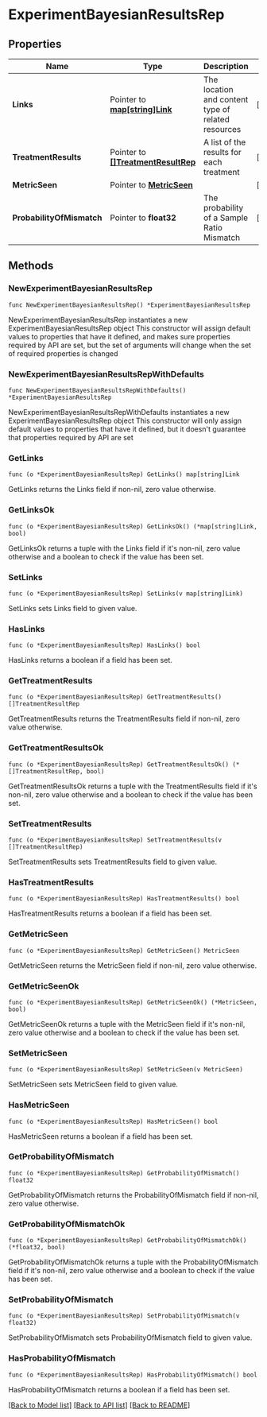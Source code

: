 # ExperimentBayesianResultsRep

## Properties

Name | Type | Description | Notes
------------ | ------------- | ------------- | -------------
**Links** | Pointer to [**map[string]Link**](Link.md) | The location and content type of related resources | [optional] 
**TreatmentResults** | Pointer to [**[]TreatmentResultRep**](TreatmentResultRep.md) | A list of the results for each treatment | [optional] 
**MetricSeen** | Pointer to [**MetricSeen**](MetricSeen.md) |  | [optional] 
**ProbabilityOfMismatch** | Pointer to **float32** | The probability of a Sample Ratio Mismatch | [optional] 

## Methods

### NewExperimentBayesianResultsRep

`func NewExperimentBayesianResultsRep() *ExperimentBayesianResultsRep`

NewExperimentBayesianResultsRep instantiates a new ExperimentBayesianResultsRep object
This constructor will assign default values to properties that have it defined,
and makes sure properties required by API are set, but the set of arguments
will change when the set of required properties is changed

### NewExperimentBayesianResultsRepWithDefaults

`func NewExperimentBayesianResultsRepWithDefaults() *ExperimentBayesianResultsRep`

NewExperimentBayesianResultsRepWithDefaults instantiates a new ExperimentBayesianResultsRep object
This constructor will only assign default values to properties that have it defined,
but it doesn't guarantee that properties required by API are set

### GetLinks

`func (o *ExperimentBayesianResultsRep) GetLinks() map[string]Link`

GetLinks returns the Links field if non-nil, zero value otherwise.

### GetLinksOk

`func (o *ExperimentBayesianResultsRep) GetLinksOk() (*map[string]Link, bool)`

GetLinksOk returns a tuple with the Links field if it's non-nil, zero value otherwise
and a boolean to check if the value has been set.

### SetLinks

`func (o *ExperimentBayesianResultsRep) SetLinks(v map[string]Link)`

SetLinks sets Links field to given value.

### HasLinks

`func (o *ExperimentBayesianResultsRep) HasLinks() bool`

HasLinks returns a boolean if a field has been set.

### GetTreatmentResults

`func (o *ExperimentBayesianResultsRep) GetTreatmentResults() []TreatmentResultRep`

GetTreatmentResults returns the TreatmentResults field if non-nil, zero value otherwise.

### GetTreatmentResultsOk

`func (o *ExperimentBayesianResultsRep) GetTreatmentResultsOk() (*[]TreatmentResultRep, bool)`

GetTreatmentResultsOk returns a tuple with the TreatmentResults field if it's non-nil, zero value otherwise
and a boolean to check if the value has been set.

### SetTreatmentResults

`func (o *ExperimentBayesianResultsRep) SetTreatmentResults(v []TreatmentResultRep)`

SetTreatmentResults sets TreatmentResults field to given value.

### HasTreatmentResults

`func (o *ExperimentBayesianResultsRep) HasTreatmentResults() bool`

HasTreatmentResults returns a boolean if a field has been set.

### GetMetricSeen

`func (o *ExperimentBayesianResultsRep) GetMetricSeen() MetricSeen`

GetMetricSeen returns the MetricSeen field if non-nil, zero value otherwise.

### GetMetricSeenOk

`func (o *ExperimentBayesianResultsRep) GetMetricSeenOk() (*MetricSeen, bool)`

GetMetricSeenOk returns a tuple with the MetricSeen field if it's non-nil, zero value otherwise
and a boolean to check if the value has been set.

### SetMetricSeen

`func (o *ExperimentBayesianResultsRep) SetMetricSeen(v MetricSeen)`

SetMetricSeen sets MetricSeen field to given value.

### HasMetricSeen

`func (o *ExperimentBayesianResultsRep) HasMetricSeen() bool`

HasMetricSeen returns a boolean if a field has been set.

### GetProbabilityOfMismatch

`func (o *ExperimentBayesianResultsRep) GetProbabilityOfMismatch() float32`

GetProbabilityOfMismatch returns the ProbabilityOfMismatch field if non-nil, zero value otherwise.

### GetProbabilityOfMismatchOk

`func (o *ExperimentBayesianResultsRep) GetProbabilityOfMismatchOk() (*float32, bool)`

GetProbabilityOfMismatchOk returns a tuple with the ProbabilityOfMismatch field if it's non-nil, zero value otherwise
and a boolean to check if the value has been set.

### SetProbabilityOfMismatch

`func (o *ExperimentBayesianResultsRep) SetProbabilityOfMismatch(v float32)`

SetProbabilityOfMismatch sets ProbabilityOfMismatch field to given value.

### HasProbabilityOfMismatch

`func (o *ExperimentBayesianResultsRep) HasProbabilityOfMismatch() bool`

HasProbabilityOfMismatch returns a boolean if a field has been set.


[[Back to Model list]](../README.md#documentation-for-models) [[Back to API list]](../README.md#documentation-for-api-endpoints) [[Back to README]](../README.md)


